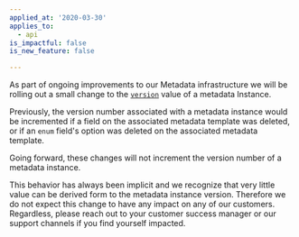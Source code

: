 ```yaml
---
applied_at: '2020-03-30'
applies_to:
  - api
is_impactful: false
is_new_feature: false

---
```



As part of ongoing improvements to our Metadata infrastructure we will be
rolling out a small change to the [`version`](r:/metadata/#param-$version) value
of a metadata Instance.

Previously, the version number associated with a metadata instance would be
incremented if a field on the associated metadata template was deleted, or if an
`enum` field's option was deleted on the associated metadata template.

Going forward, these changes will not increment the version number of a metadata
instance.

This behavior has always been implicit and we recognize that very little value
can be derived form to the metadata instance version. Therefore we do not expect
this change to have any impact on any of our customers. Regardless, please reach
out to your customer success manager or our support channels if you find
yourself impacted.

